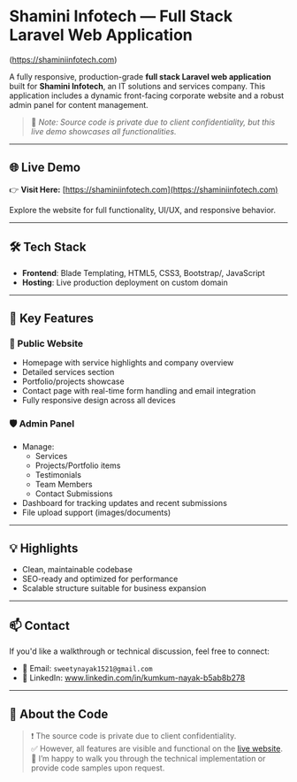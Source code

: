 # Shamini Infotech — Full Stack Laravel Web Application

(https://shaminiinfotech.com)

A fully responsive, production-grade **full stack Laravel web application** built for **Shamini Infotech**, an IT solutions and services company. This application includes a dynamic front-facing corporate website and a robust admin panel for content management.

> 🚨 *Note: Source code is private due to client confidentiality, but this live demo showcases all functionalities.*

---

## 🌐 Live Demo

👉 **Visit Here:** [https://shaminiinfotech.com](https://shaminiinfotech.com)

Explore the website for full functionality, UI/UX, and responsive behavior.

---

## 🛠️ Tech Stack

- **Frontend**: Blade Templating, HTML5, CSS3, Bootstrap/, JavaScript
- **Hosting**: Live production deployment on custom domain

---

## 🔑 Key Features

### 🚀 Public Website
- Homepage with service highlights and company overview
- Detailed services section
- Portfolio/projects showcase
- Contact page with real-time form handling and email integration
- Fully responsive design across all devices

### 🛡️ Admin Panel
- Manage:
  - Services
  - Projects/Portfolio items
  - Testimonials
  - Team Members
  - Contact Submissions
- Dashboard for tracking updates and recent submissions
- File upload support (images/documents)

---

## 💡 Highlights
- Clean, maintainable codebase 
- SEO-ready and optimized for performance
- Scalable structure suitable for business expansion

---

## 📫 Contact

If you'd like a walkthrough or technical discussion, feel free to connect:

- 📧 Email: `sweetynayak1521@gmail.com`
- 💼 LinkedIn: www.linkedin.com/in/kumkum-nayak-b5ab8b278

---

## 🔐 About the Code

> ❗ The source code is private due to client confidentiality.  
> ✅ However, all features are visible and functional on the [live website](https://shaminiinfotech.com).  
> 💬 I’m happy to walk you through the technical implementation or provide code samples upon request.

